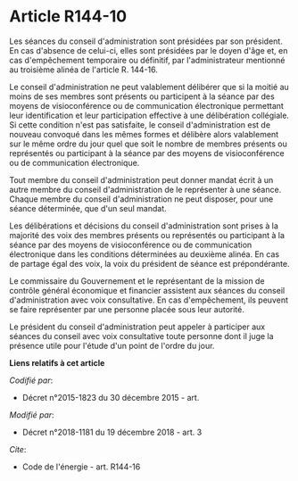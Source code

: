 # Article R144-10

Les séances du conseil d'administration sont présidées par son président. En cas d'absence de celui-ci, elles sont présidées
par le doyen d'âge et, en cas d'empêchement temporaire ou définitif, par l'administrateur mentionné au troisième alinéa de
l'article R. 144-16. 

Le conseil d'administration ne peut valablement délibérer que si la moitié au moins de ses membres sont présents ou
participent à la séance par des moyens de visioconférence ou de communication électronique permettant leur identification et
leur participation effective à une délibération collégiale. Si cette condition n'est pas satisfaite, le conseil
d'administration est de nouveau convoqué dans les mêmes formes et délibère alors valablement sur le même ordre du jour quel
que soit le nombre de membres présents ou représentés ou participant à la séance par des moyens de visioconférence ou de
communication électronique. 

Tout membre du conseil d'administration peut donner mandat écrit à un autre membre du conseil d'administration de le
représenter à une séance. Chaque membre du conseil d'administration ne peut disposer, pour une séance déterminée, que d'un
seul mandat. 

Les délibérations et décisions du conseil d'administration sont prises à la majorité des voix des membres présents ou
représentés ou participant à la séance par des moyens de visioconférence ou de communication électronique dans les conditions
déterminées au deuxième alinéa. En cas de partage égal des voix, la voix du président de séance est prépondérante. 

Le commissaire du Gouvernement et le représentant de la mission de contrôle général économique et financier assistent aux
séances du conseil d'administration avec voix consultative. En cas d'empêchement, ils peuvent se faire représenter par une
personne placée sous leur autorité. 

Le président du conseil d'administration peut appeler à participer aux séances du conseil avec voix consultative toute
personne dont il juge la présence utile pour l'étude d'un point de l'ordre du jour.

**Liens relatifs à cet article**

_Codifié par_:

  - Décret n°2015-1823 du 30 décembre 2015 - art.

_Modifié par_:

  - Décret n°2018-1181 du 19 décembre 2018 - art. 3

_Cite_:

  - Code de l'énergie - art. R144-16
